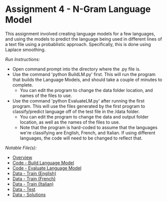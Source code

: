 # **Assignment 4 - N-Gram Language Model**

This assignment involved creating language models for a few languages, and using the models to predict the language being used in different lines of a text file using a probablistic approach. Specifically, this is done using Laplace smoothing.

*Run Instructions:* 
- Open command prompt into the directory where the .py file is. 
- Use the command 'python BuildLM.py' first. This will run the program that builds the Language Models, and should take a couple of minutes to complete. 
    - You can edit the program to change the data folder location, and names of the files to use. 
- Use the command 'python EvaluateLM.py' after running the first program. This will use the files generated by the first program to classify/predict language off of the test file in the /data folder. 
    - You can edit the program to change the data and output folder location, as well as the names of the files to use. 
    - Note that the program is hard-coded to assume that the languages we're classifying are English, French, and Italian. If using different languages, the code will need to be changed to reflect that. 

*Notable File(s):* 
- [Overview](/NGrams.pdf) 
- [Code - Build Language Model](/BuildLM.py) 
- [Code - Evaluate Language Model](/EvaluateLM.py)
- [Data - Train (English)](/data/LangId.train.English)
- [Data - Train (French)](/data/LangId.train.French)
- [Data - Train (Italian)](/data/LangId.train.Italian)
- [Data - Test](/data/LangId.test)
- [Data - Solutions](/data/LangId.sol)
